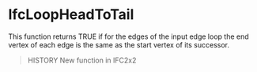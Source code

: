 # IfcLoopHeadToTail

This function returns TRUE if for the edges of the input edge loop the end vertex of each edge is the same as the start vertex of its successor.
<!-- end of short definition -->


> HISTORY New function in IFC2x2
